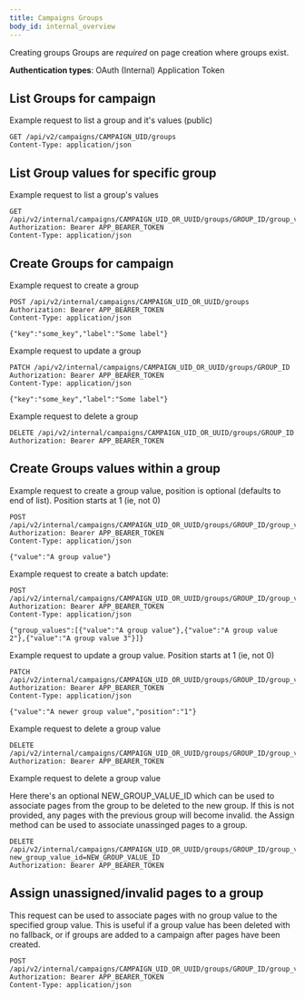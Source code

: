 ```yaml
---
title: Campaigns Groups
body_id: internal_overview
---
```


Creating groups 
Groups are *required* on page creation where groups exist.

<p class='info'><strong>Authentication types</strong>: OAuth (Internal) Application Token</p>


## List Groups for campaign

Example request to list a group and it's values (public)

    GET /api/v2/campaigns/CAMPAIGN_UID/groups
    Content-Type: application/json

## List Group values for specific group

Example request to list a group's values

    GET /api/v2/internal/campaigns/CAMPAIGN_UID_OR_UUID/groups/GROUP_ID/group_values
    Authorization: Bearer APP_BEARER_TOKEN
    Content-Type: application/json

## Create Groups for campaign

Example request to create a group

    POST /api/v2/internal/campaigns/CAMPAIGN_UID_OR_UUID/groups
    Authorization: Bearer APP_BEARER_TOKEN
    Content-Type: application/json

    {"key":"some_key","label":"Some label"}

Example request to update a group

    PATCH /api/v2/internal/campaigns/CAMPAIGN_UID_OR_UUID/groups/GROUP_ID
    Authorization: Bearer APP_BEARER_TOKEN
    Content-Type: application/json

    {"key":"some_key","label":"Some label"}

Example request to delete a group

    DELETE /api/v2/internal/campaigns/CAMPAIGN_UID_OR_UUID/groups/GROUP_ID
    Authorization: Bearer APP_BEARER_TOKEN

## Create Groups values within a group

Example request to create a group value, position is optional (defaults to end of list).
Position starts at 1 (ie, not 0)

    POST /api/v2/internal/campaigns/CAMPAIGN_UID_OR_UUID/groups/GROUP_ID/group_values
    Authorization: Bearer APP_BEARER_TOKEN
    Content-Type: application/json

    {"value":"A group value"}

Example request to create a batch update:

    POST /api/v2/internal/campaigns/CAMPAIGN_UID_OR_UUID/groups/GROUP_ID/group_values
    Authorization: Bearer APP_BEARER_TOKEN
    Content-Type: application/json

    {"group_values":[{"value":"A group value"},{"value":"A group value 2"},{"value":"A group value 3"}]}

Example request to update a group value.
Position starts at 1 (ie, not 0)

    PATCH /api/v2/internal/campaigns/CAMPAIGN_UID_OR_UUID/groups/GROUP_ID/group_values/GROUP_VALUE_ID
    Authorization: Bearer APP_BEARER_TOKEN
    Content-Type: application/json

    {"value":"A newer group value","position":"1"}

Example request to delete a group value

    DELETE /api/v2/internal/campaigns/CAMPAIGN_UID_OR_UUID/groups/GROUP_ID/group_values/GROUP_VALUE_ID
    Authorization: Bearer APP_BEARER_TOKEN

Example request to delete a group value

Here there's an optional NEW_GROUP_VALUE_ID which can be used to associate pages from the group to be deleted to the new group. If this is not provided, any pages with the previous group will become invalid. the Assign method can be used to associate unassinged pages to a group.

    DELETE /api/v2/internal/campaigns/CAMPAIGN_UID_OR_UUID/groups/GROUP_ID/group_values/GROUP_VALUE_ID?new_group_value_id=NEW_GROUP_VALUE_ID
    Authorization: Bearer APP_BEARER_TOKEN


## Assign unassigned/invalid pages to a group

This request can be used to associate pages with no group value to the specified group value. This is useful if a group value has been deleted with no fallback, or if groups are added to a campaign after pages have been created.

    POST /api/v2/internal/campaigns/CAMPAIGN_UID_OR_UUID/groups/GROUP_ID/group_values/GROUP_VALUE_ID/assign
    Authorization: Bearer APP_BEARER_TOKEN
    Content-Type: application/json
